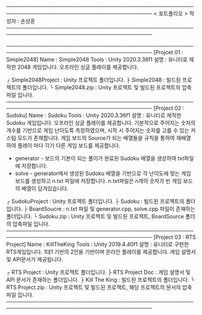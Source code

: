 
─────────────────────────────────────────────────────────────────────────────────────────
                                          < 포트폴리오 >
                                                                     작성자 : 손상훈
─────────────────────────────────────────────────────────────────────────────────────────

─────────────────────────────────────────────────────────────────────────────────────────
[Projcet 01 : Simple2048]
Name  : Simple2048
Tools : Unity 2020.3.36f1
설명  : 유니티로 제작한 2048 게임입니다.
        오프라인 싱글 플레이를 제공합니다.
        
┌ Simple2048Project : Unity 프로젝트 폴더입니다.
├ Simple2048        : 빌드된 프로젝트의 폴더입니다.
└ Simple2048.zip    : Unity 프로젝트 및 빌드된 프로젝트의 압축파일 입니다.
─────────────────────────────────────────────────────────────────────────────────────────
[Project 02 : Sudoku]
Name  : Sudoku
Tools : Unity 2020.3.36f1
설명  : 유니티로 제작한 Sudoku 게임입니다.
        오프라인 싱글 플레이를 제공합니다.
        기본적으로 주어지는 숫자의 개수를 기반으로 게임 난이도륵 측정하였으며,
        시작 시 주어지는 숫자를 고를 수 있는 커스텀 모드가 존재합니다.
        게임 보드의 Source가 되는 배열들을 규칙을 통하여 재배열 하여 
        플레이 마다 각기 다른 게임 보드를 제공합니다.
        
* generator - 보드의 기본이 되는 풀이가 완료된 Sudoku 배열을 생성하여
              txt파일에 저장합니다.
* solve     - generator에서 생성된 Sudoku 배열을 기반으로 각 난이도에
              맞는 게임 보드를 생성하고 n.txt 파일에 저장합니다.
              n.txt파일은 n개의 숫자가 빈 게임 보드의 배열이 담겨있습니다.

┌ SudokuProject : Unity 프로젝트 폴더입니다.
├ Sudoku        : 빌드된 프로젝트의 폴더입니다.
├ BoardSoucre   : n.txt 파일 및 generator.cpp, solve.cpp 파일이 존재하는 폴더입니다.
└ Sudoku.zip    : Unity 프로젝트 및 빌드된 프로젝트, BoardSource 폴더의 압축파일 입니다.
─────────────────────────────────────────────────────────────────────────────────────────
[Project 03 : RTS Project]
Name  : KillTheKing
Tools : Unity 2019.4.40f1
설명  : 유니티로 구현한 RTS게임입니다.
        1대1 기반의 2인용 기반이며 온라인 플레이를 제공합니다.
        게임 설명서 및 API문서가 제공됩니다.
        
┌ RTS Project     : Unity 프로젝트 폴더입니다.
├ RTS Project Doc : 게임 설명서 및 API 문서가 존재하는 폴더입니다.
├ Kill The King   : 빌드된 프로젝트의 폴더입니다.
└ RTS Project.zip : Unity 프로젝트 및 빌드된 프로젝트, 해당 프로젝트의 문서의 압축파일 입니다.
─────────────────────────────────────────────────────────────────────────────────────────
              
